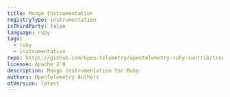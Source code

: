 ```yaml
---
title: Mongo Instrumentation
registryType: instrumentation
isThirdParty: false
language: ruby
tags:
  - ruby
  - instrumentation
repo: https://github.com/open-telemetry/opentelemetry-ruby-contrib/tree/main/instrumentation/mongo
license: Apache 2.0
description: Mongo instrumentation for Ruby.
authors: OpenTelemetry Authors
otVersion: latest
---
```

